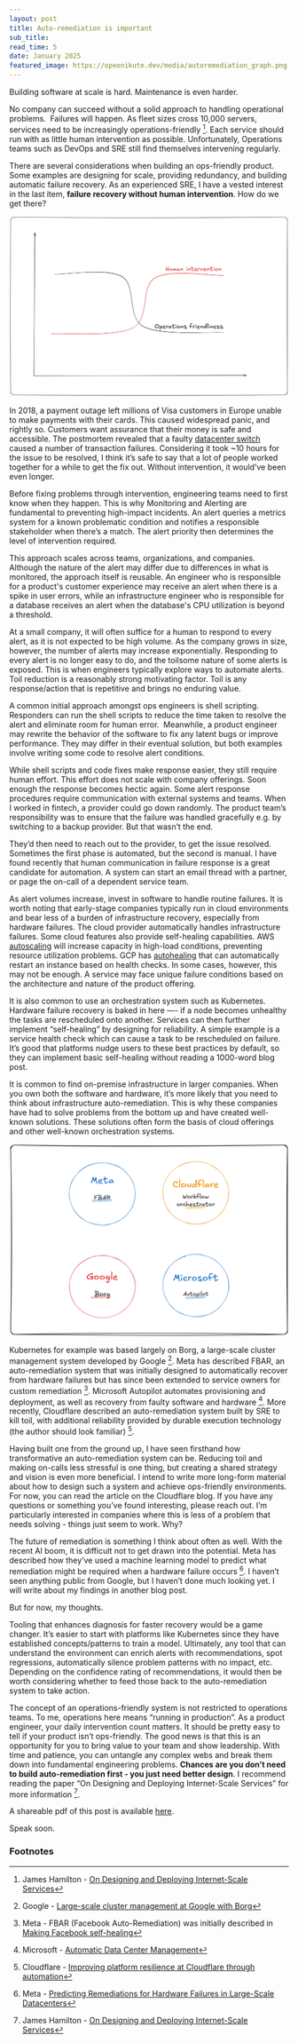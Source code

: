 ```yaml
---
layout: post
title: Auto-remediation is important
sub_title:
read_time: 5
date: January 2025
featured_image: https://opeonikute.dev/media/autoremediation_graph.png
---
```


Building software at scale is hard. Maintenance is even harder. 

No company can succeed without a solid approach to handling operational problems.  Failures will happen. As fleet sizes cross 10,000 servers, services need to be increasingly operations-friendly [^1]. Each service should run with as little human intervention as possible. Unfortunately, Operations teams such as DevOps and SRE still find themselves intervening regularly.

There are several considerations when building an ops-friendly product. Some examples are designing for scale, providing redundancy, and building automatic failure recovery. As an experienced SRE, I have a vested interest in the last item, **failure recovery without human intervention**. How do we get there?

![Intervention vs Ops Friendliness](/media/autoremediation_graph.png)

In 2018, a payment outage left millions of Visa customers in Europe unable to make payments with their cards. This caused widespread panic, and rightly so. Customers want assurance that their money is safe and accessible. The postmortem revealed that a faulty [datacenter switch](https://www.computerweekly.com/news/252443325/Visa-reveals-rare-datacentre-switch-fault-as-root-cause-of-June-2018-outage) caused a number of transaction failures. Considering it took  ~10 hours for the issue to be resolved, I think it’s safe to say that a lot of people worked together for a while to get the fix out. Without intervention, it would’ve been even longer. 

Before fixing problems through intervention, engineering teams need to first know when they happen. This is why Monitoring and Alerting are fundamental to preventing high-impact incidents. An alert queries a metrics system for a known problematic condition and notifies a responsible stakeholder when there’s a match. The alert priority then determines the level of intervention required.

This approach scales across teams, organizations, and companies. Although the nature of the alert may differ due to differences in what is monitored, the approach itself is reusable. An engineer who is responsible for a product's customer experience may receive an alert when there is a spike in user errors, while an infrastructure engineer who is responsible for a database receives an alert when the database's CPU utilization is beyond a threshold.

At a small company, it will often suffice for a human to respond to every alert, as it is not expected to be high volume. As the company grows in size, however, the number of alerts may increase exponentially. Responding to every alert is no longer easy to do, and the toilsome nature of some alerts is exposed. This is when engineers typically explore ways to automate alerts. Toil reduction is a reasonably strong motivating factor. Toil is any response/action that is repetitive and brings no enduring value.

A common initial approach amongst ops engineers is shell scripting. Responders can run the shell scripts to reduce the time taken to resolve the alert and eliminate room for human error.  Meanwhile, a product engineer may rewrite the behavior of the software to fix any latent bugs or improve performance. They may differ in their eventual solution, but both examples involve writing some code to resolve alert conditions.

While shell scripts and code fixes make response easier, they still require human effort. This effort does not scale with company offerings. Soon enough the response becomes hectic again. Some alert response procedures require communication with external systems and teams. When I worked in fintech, a provider could go down randomly. The product team’s responsibility was to ensure that the failure was handled gracefully e.g. by switching to a backup provider. But that wasn’t the end. 

They’d then need to reach out to the provider, to get the issue resolved. Sometimes the first phase is automated, but the second is manual. I have found recently that human communication in failure response is a great candidate for automation. A system can start an email thread with a partner, or page the on-call of a dependent service team.

As alert volumes increase, invest in software to handle routine failures. It is worth noting that early-stage companies typically run in cloud environments and bear less of a burden of infrastructure recovery, especially from hardware failures. The cloud provider automatically handles infrastructure failures. Some cloud features also provide self-healing capabilities. AWS [autoscaling](https://aws.amazon.com/ec2/autoscaling/) will increase capacity in high-load conditions, preventing resource utilization problems. GCP has [autohealing](https://cloud.google.com/compute/docs/tutorials/high-availability-autohealing) that can automatically restart an instance based on health checks. In some cases, however, this may not be enough. A service may face unique failure conditions based on the architecture and nature of the product offering.

It is also common to use an orchestration system such as Kubernetes. Hardware failure recovery is baked in here —- if a node becomes unhealthy the tasks are rescheduled onto another. Services can then further implement “self-healing” by designing for reliability. A simple example is a service health check which can cause a task to be rescheduled on failure. It’s good that platforms nudge users to these best practices by default, so they can implement basic self-healing without reading a 1000-word blog post.

It is common to find on-premise infrastructure in larger companies. When you own both the software and hardware, it’s more likely that you need to think about infrastructure auto-remediation. This is why these companies have had to solve problems from the bottom up and have created well-known solutions. These solutions often form the basis of cloud offerings and other well-known orchestration systems. 

![Auto remediation companies](/media/autoremediation_companies.png)

Kubernetes for example was based largely on Borg, a large-scale cluster management system developed by Google [^2]. Meta has described FBAR, an auto-remediation system that was initially designed to automatically recover from hardware failures but has since been extended to service owners for custom remediation [^3]. Microsoft Autopilot automates provisioning and deployment, as well as recovery from faulty software and hardware [^4]. More recently, Cloudflare described an auto-remediation system built by SRE to kill toil, with additional reliability provided by durable execution technology (the author should look familiar) [^5].

Having built one from the ground up, I have seen firsthand how transformative an auto-remediation system can be. Reducing toil and making on-calls less stressful is one thing, but creating a shared strategy and vision is even more beneficial. I intend to write more long-form material about how to design such a system and achieve ops-friendly environments. For now, you can read the article on the Cloudflare blog. If you have any questions or something you’ve found interesting, please reach out. I’m particularly interested in companies where this is less of a problem that needs solving - things just seem to work. Why?

The future of remediation is something I think about often as well. With the recent AI boom, it is difficult not to get drawn into the potential. Meta has described how they’ve used a machine learning model to predict what remediation might be required when a hardware failure occurs [^6]. I haven’t seen anything public from Google, but I haven’t done much looking yet. I will write about my findings in another blog post. 

But for now, my thoughts. 

Tooling that enhances diagnosis for faster recovery would be a game changer. It’s easier to start with platforms like Kubernetes since they have established concepts/patterns to train a model. Ultimately, any tool that can understand the environment can enrich alerts with recommendations, spot regressions, automatically silence problem patterns with no impact, etc. Depending on the confidence rating of recommendations, it would then be worth considering whether to feed those back to the auto-remediation system to take action.

The concept of an operations-friendly system is not restricted to operations teams. To me, operations here means “running in production”. As a product engineer, your daily intervention count matters. It should be pretty easy to tell if your product isn’t ops-friendly. The good news is that this is an opportunity for you to bring value to your team and show leadership. With time and patience, you can untangle any complex webs and break them down into fundamental engineering problems. **Chances are you don’t need to build auto-remediation first - you just need better design**. I recommend reading the paper “On Designing and Deploying Internet-Scale Services” for more information [^1].

A shareable pdf of this post is available [here](/media/pdfs/Auto-remediation-is-important.pdf).

Speak soon.

### Footnotes

[^1]: James Hamilton - [On Designing and Deploying Internet-Scale Services](https://s3.amazonaws.com/systemsandpapers/papers/hamilton.pdf)

[^2]: Google - [Large-scale cluster management at Google with Borg](https://dl.acm.org/doi/pdf/10.1145/2741948.2741964)

[^3]: Meta - FBAR (Facebook Auto-Remediation) was initially described in  [Making Facebook self-healing](https://engineering.fb.com/2011/09/15/data-center-engineering/making-facebook-self-healing/)

[^4]: Microsoft - [Automatic Data Center Management](https://www.microsoft.com/en-us/research/publication/autopilot-automatic-data-center-management/)

[^5]: Cloudflare - [Improving platform resilience at Cloudflare through automation](https://blog.cloudflare.com/improving-platform-resilience-at-cloudflare/)

[^6]: Meta - [Predicting Remediations for Hardware Failures in Large-Scale Datacenters](https://research.facebook.com/publications/predicting-remediations-for-hardware-failures-in-large-scale-datacenters/)